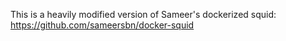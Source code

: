 This is a heavily modified version of Sameer's dockerized squid: 
https://github.com/sameersbn/docker-squid

